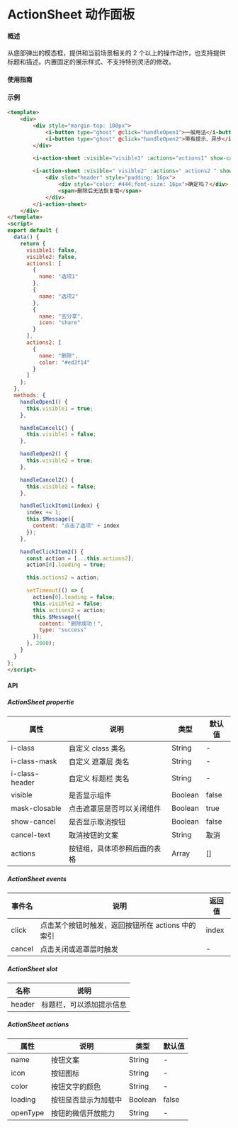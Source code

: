 # ActionSheet 动作面板
#### 概述
从底部弹出的模态框，提供和当前场景相关的 2 个以上的操作动作，也支持提供标题和描述。内置固定的展示样式、不支持特别灵活的修改。
#### 使用指南
#### 示例
```html
<template>
    <div>
        <div style="margin-top: 100px">
            <i-button type="ghost" @click="handleOpen1">一般用法</i-button>
            <i-button type="ghost" @click="handleOpen2">带有提示、异步</i-button>
        </div>

        <i-action-sheet :visible="visible1" :actions="actions1" show-cancel @cancel="handleCancel1" @click="handleClickItem1"></i-action-sheet>

        <i-action-sheet :visible=" visible2" :actions=" actions2 " show-cancel @cancel="handleCancel2" @click="handleClickItem2" :mask-closable="false">
            <div slot="header" style="padding: 16px">
                <div style="color: #444;font-size: 16px">确定吗？</div>
                <span>删除后无法恢复哦</span>
            </div>
        </i-action-sheet>
    </div>
</template>
<script>
export default {
  data() {
    return {
      visible1: false,
      visible2: false,
      actions1: [
        {
          name: "选项1"
        },
        {
          name: "选项2"
        },
        {
          name: "去分享",
          icon: "share"
        }
      ],
      actions2: [
        {
          name: "删除",
          color: "#ed3f14"
        }
      ]
    };
  },
  methods: {
    handleOpen1() {
      this.visible1 = true;
    },

    handleCancel1() {
      this.visible1 = false;
    },

    handleOpen2() {
      this.visible2 = true;
    },

    handleCancel2() {
      this.visible2 = false;
    },

    handleClickItem1(index) {
      index += 1;
      this.$Message({
        content: "点击了选项" + index
      });
    },

    handleClickItem2() {
      const action = [...this.actions2];
      action[0].loading = true;

      this.actions2 = action;

      setTimeout(() => {
        action[0].loading = false;
        this.visible2 = false;
        this.actions2 = action;
        this.$Message({
          content: "删除成功！",
          type: "success"
        });
      }, 2000);
    }
  }
};
</script>
```

#### API

##### ActionSheet propertie

| 属性           | 说明                        | 类型    | 默认值 |
|----------------|---------------------------|---------|--------|
| i-class        | 自定义 class 类名           | String  | -      |
| i-class-mask   | 自定义 遮罩层 类名          | String  | -      |
| i-class-header | 自定义 标题栏 类名          | String  | -      |
| visible        | 是否显示组件                | Boolean | false  |
| mask-closable  | 点击遮罩层是否可以关闭组件  | Boolean | true   |
| show-cancel    | 是否显示取消按钮            | Boolean | false  |
| cancel-text    | 取消按钮的文案              | String  | 取消   |
| actions        | 按钮组，具体项参照后面的表格 | Array   | []     |

##### ActionSheet events

 | 事件名 | 说明                                             | 返回值 |
|--------|------------------------------------------------|--------|
| click  | 点击某个按钮时触发，返回按钮所在 actions 中的索引 | index  |
| cancel | 点击关闭或遮罩层时触发                           | -      |

##### ActionSheet slot

| 名称   | 说明                    |
|--------|-----------------------|
| header | 标题栏，可以添加提示信息 |

##### ActionSheet actions

| 属性     | 说明                 | 类型    | 默认值 |
|----------|--------------------|---------|--------|
| name     | 按钮文案             | String  | -      |
| icon     | 按钮图标             | String  | -      |
| color    | 按钮文字的颜色       | String  | -      |
| loading  | 按钮是否显示为加载中 | Boolean | false  |
| openType | 按钮的微信开放能力   | String  | -      |

